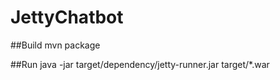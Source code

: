# JettyChatbot

##Build
	mvn package
	
##Run
	java -jar target/dependency/jetty-runner.jar target/*.war
